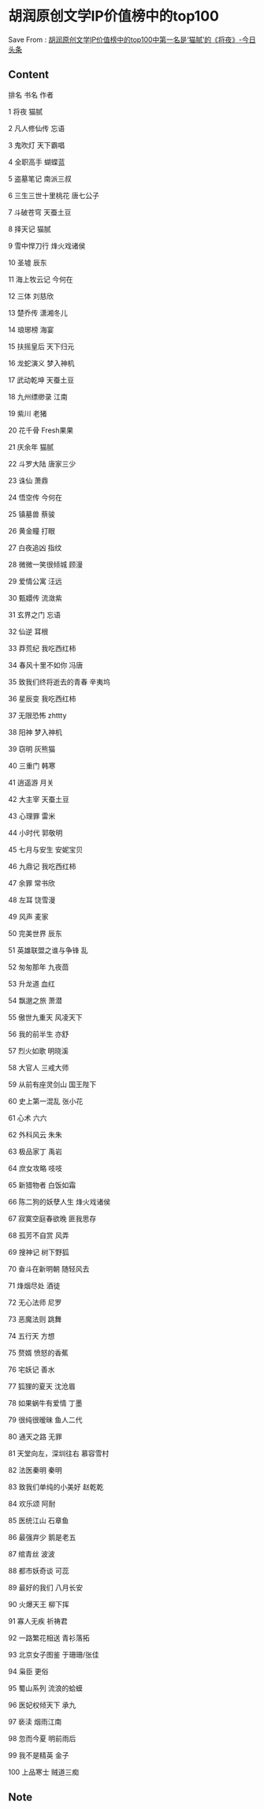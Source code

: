 # 胡润原创文学IP价值榜中的top100
Save From : [胡润原创文学IP价值榜中的top100中第一名是‘猫腻’的《将夜》-今日头条](https://www.toutiao.com/article/6773297234747326979/?wid=1673634353322) 

## Content
排名 书名 作者

1 将夜 猫腻

2 凡人修仙传 忘语

3 鬼吹灯 天下霸唱

4 全职高手 蝴蝶蓝

5 盗墓笔记 南派三叔

6 三生三世十里桃花 唐七公子

7 斗破苍穹 天蚕土豆

8 择天记 猫腻

9 雪中悍刀行 烽火戏诸侯

10 圣墟 辰东

11 海上牧云记 今何在

12 三体 刘慈欣

13 楚乔传 潇湘冬儿

14 琅琊榜 海宴

15 扶摇皇后 天下归元

16 龙蛇演义 梦入神机

17 武动乾坤 天蚕土豆

18 九州缥缈录 江南

19 紫川 老猪

20 花千骨 Fresh果果

21 庆余年 猫腻

22 斗罗大陆 唐家三少

23 诛仙 萧鼎

24 悟空传 今何在

25 镇墓兽 蔡骏

26 黄金瞳 打眼

27 白夜追凶 指纹

28 微微一笑很倾城 顾漫

29 爱情公寓 汪远

30 甄嬛传 流潋紫

31 玄界之门 忘语

32 仙逆 耳根

33 莽荒纪 我吃西红柿

34 春风十里不如你 冯唐

35 致我们终将逝去的青春 辛夷坞

36 星辰变 我吃西红柿

37 无限恐怖 zhttty

38 阳神 梦入神机

39 窃明 灰熊猫

40 三重门 韩寒

41 逍遥游 月关

42 大主宰 天蚕土豆

43 心理罪 雷米

44 小时代 郭敬明

45 七月与安生 安妮宝贝

46 九鼎记 我吃西红柿

47 余罪 常书欣

48 左耳 饶雪漫

49 风声 麦家

50 完美世界 辰东

51 英雄联盟之谁与争锋 乱

52 匆匆那年 九夜茴

53 升龙道 血红

54 飘邈之旅 萧潜

55 傲世九重天 风凌天下

56 我的前半生 亦舒

57 烈火如歌 明晓溪

58 大官人 三戒大师

59 从前有座灵剑山 国王陛下

60 史上第一混乱 张小花

61 心术 六六

62 外科风云 朱朱

63 极品家丁 禹岩

64 庶女攻略 吱吱

65 新猎物者 白饭如霜

66 陈二狗的妖孽人生 烽火戏诸侯

67 寂寞空庭春欲晚 匪我思存

68 孤芳不自赏 风弄

69 搜神记 树下野狐

70 奋斗在新明朝 随轻风去

71 烽烟尽处 酒徒

72 无心法师 尼罗

73 恶魔法则 跳舞

74 五行天 方想

75 赘婿 愤怒的香蕉

76 宅妖记 善水

77 狐狸的夏天 沈沧眉

78 如果蜗牛有爱情 丁墨

79 很纯很暧昧 鱼人二代

80 通天之路 无罪

81 天堂向左，深圳往右 慕容雪村

82 法医秦明 秦明

83 致我们单纯的小美好 赵乾乾

84 欢乐颂 阿耐

85 医统江山 石章鱼

86 最强弃少 鹅是老五

87 绾青丝 波波

88 都市妖奇谈 可蕊

89 最好的我们 八月长安

90 火爆天王 柳下挥

91 寡人无疾 祈祷君

92 一路繁花相送 青衫落拓

93 北京女子图鉴 于珊珊/张佳

94 枭臣 更俗

95 蜀山系列 流浪的蛤蟆

96 医妃权倾天下 承九

97 亵渎 烟雨江南

98 忽而今夏 明前雨后

99 我不是精英 金子

100 上品寒士 贼道三痴
## Note